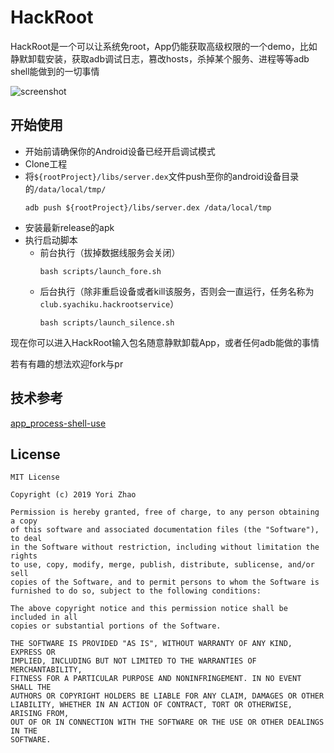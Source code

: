 # HackRoot
HackRoot是一个可以让系统免root，App仍能获取高级权限的一个demo，比如静默卸载安装，获取adb调试日志，篡改hosts，杀掉某个服务、进程等等adb shell能做到的一切事情

![screenshot](https://github.com/zjkhiyori/hack-root/blob/master/example/screenshot.png)

## 开始使用
* 开始前请确保你的Android设备已经开启调试模式
* Clone工程
* 将`${rootProject}/libs/server.dex`文件push至你的android设备目录的`/data/local/tmp/`
    ```
    adb push ${rootProject}/libs/server.dex /data/local/tmp
    ```
* 安装最新release的apk
* 执行启动脚本
    * 前台执行（拔掉数据线服务会关闭）
        ```
        bash scripts/launch_fore.sh 
        ```
    * 后台执行（除非重启设备或者kill该服务，否则会一直运行，任务名称为`club.syachiku.hackrootservice`）
        ```
        bash scripts/launch_silence.sh 
        ```
现在你可以进入HackRoot输入包名随意静默卸载App，或者任何adb能做的事情

若有有趣的想法欢迎fork与pr

## 技术参考
[app_process-shell-use](https://github.com/gtf35/app_process-shell-use)

## License
```
MIT License

Copyright (c) 2019 Yori Zhao

Permission is hereby granted, free of charge, to any person obtaining a copy
of this software and associated documentation files (the "Software"), to deal
in the Software without restriction, including without limitation the rights
to use, copy, modify, merge, publish, distribute, sublicense, and/or sell
copies of the Software, and to permit persons to whom the Software is
furnished to do so, subject to the following conditions:

The above copyright notice and this permission notice shall be included in all
copies or substantial portions of the Software.

THE SOFTWARE IS PROVIDED "AS IS", WITHOUT WARRANTY OF ANY KIND, EXPRESS OR
IMPLIED, INCLUDING BUT NOT LIMITED TO THE WARRANTIES OF MERCHANTABILITY,
FITNESS FOR A PARTICULAR PURPOSE AND NONINFRINGEMENT. IN NO EVENT SHALL THE
AUTHORS OR COPYRIGHT HOLDERS BE LIABLE FOR ANY CLAIM, DAMAGES OR OTHER
LIABILITY, WHETHER IN AN ACTION OF CONTRACT, TORT OR OTHERWISE, ARISING FROM,
OUT OF OR IN CONNECTION WITH THE SOFTWARE OR THE USE OR OTHER DEALINGS IN THE
SOFTWARE.
```
